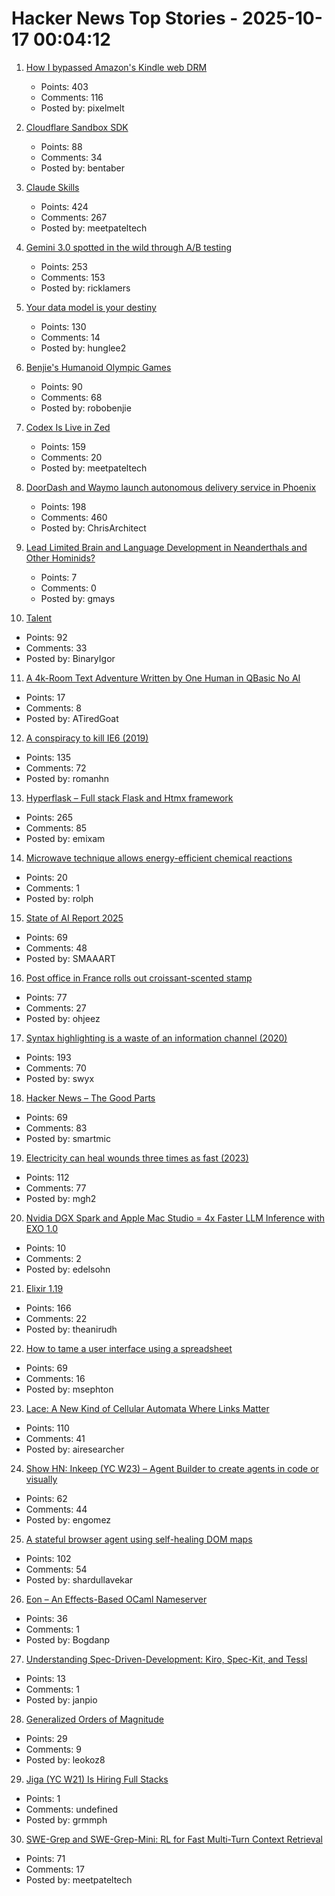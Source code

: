 # Hacker News Top Stories - 2025-10-17 00:04:12

1. [How I bypassed Amazon's Kindle web DRM](https://blog.pixelmelt.dev/kindle-web-drm/)
   - Points: 403
   - Comments: 116
   - Posted by: pixelmelt

2. [Cloudflare Sandbox SDK](https://sandbox.cloudflare.com/)
   - Points: 88
   - Comments: 34
   - Posted by: bentaber

3. [Claude Skills](https://www.anthropic.com/news/skills)
   - Points: 424
   - Comments: 267
   - Posted by: meetpateltech

4. [Gemini 3.0 spotted in the wild through A/B testing](https://ricklamers.io/posts/gemini-3-spotted-in-the-wild/)
   - Points: 253
   - Comments: 153
   - Posted by: ricklamers

5. [Your data model is your destiny](https://notes.mtb.xyz/p/your-data-model-is-your-destiny)
   - Points: 130
   - Comments: 14
   - Posted by: hunglee2

6. [Benjie's Humanoid Olympic Games](https://generalrobots.substack.com/p/benjies-humanoid-olympic-games)
   - Points: 90
   - Comments: 68
   - Posted by: robobenjie

7. [Codex Is Live in Zed](https://zed.dev/blog/codex-is-live-in-zed)
   - Points: 159
   - Comments: 20
   - Posted by: meetpateltech

8. [DoorDash and Waymo launch autonomous delivery service in Phoenix](https://about.doordash.com/en-us/news/waymo)
   - Points: 198
   - Comments: 460
   - Posted by: ChrisArchitect

9. [Lead Limited Brain and Language Development in Neanderthals and Other Hominids?](https://today.ucsd.edu/story/did-lead-limit-brain-and-language-development-in-neanderthals-and-other-extinct-hominids)
   - Points: 7
   - Comments: 0
   - Posted by: gmays

10. [Talent](https://www.felixstocker.com/blog/talent)
   - Points: 92
   - Comments: 33
   - Posted by: BinaryIgor

11. [A 4k-Room Text Adventure Written by One Human in QBasic No AI](https://the-ventureweaver.itch.io/tlote4111)
   - Points: 17
   - Comments: 8
   - Posted by: ATiredGoat

12. [A conspiracy to kill IE6 (2019)](https://blog.chriszacharias.com/a-conspiracy-to-kill-ie6)
   - Points: 135
   - Comments: 72
   - Posted by: romanhn

13. [Hyperflask – Full stack Flask and Htmx framework](https://hyperflask.dev/)
   - Points: 265
   - Comments: 85
   - Posted by: emixam

14. [Microwave technique allows energy-efficient chemical reactions](https://phys.org/news/2025-10-microwave-technique-energy-efficient-chemical.html)
   - Points: 20
   - Comments: 1
   - Posted by: rolph

15. [State of AI Report 2025](https://www.stateof.ai/)
   - Points: 69
   - Comments: 48
   - Posted by: SMAAART

16. [Post office in France rolls out croissant-scented stamp](https://www.ctvnews.ca/world/article/french-post-office-rolls-out-croissant-scented-stamp/)
   - Points: 77
   - Comments: 27
   - Posted by: ohjeez

17. [Syntax highlighting is a waste of an information channel (2020)](https://buttondown.com/hillelwayne/archive/syntax-highlighting-is-a-waste-of-an-information/)
   - Points: 193
   - Comments: 70
   - Posted by: swyx

18. [Hacker News – The Good Parts](https://smartmic.bearblog.dev/why-hacker-news/)
   - Points: 69
   - Comments: 83
   - Posted by: smartmic

19. [Electricity can heal wounds three times as fast (2023)](https://www.chalmers.se/en/current/news/mc2-how-electricity-can-heal-wounds-three-times-as-fast/)
   - Points: 112
   - Comments: 77
   - Posted by: mgh2

20. [Nvidia DGX Spark and Apple Mac Studio = 4x Faster LLM Inference with EXO 1.0](https://blog.exolabs.net/nvidia-dgx-spark/)
   - Points: 10
   - Comments: 2
   - Posted by: edelsohn

21. [Elixir 1.19](https://elixir-lang.org/blog/2025/10/16/elixir-v1-19-0-released/)
   - Points: 166
   - Comments: 22
   - Posted by: theanirudh

22. [How to tame a user interface using a spreadsheet](https://blog.gingerbeardman.com/2025/10/11/how-to-tame-a-user-interface-using-a-spreadsheet/)
   - Points: 69
   - Comments: 16
   - Posted by: msephton

23. [Lace: A New Kind of Cellular Automata Where Links Matter](https://www.novaspivack.com/science/introducing-lace-a-new-kind-of-cellular-automata)
   - Points: 110
   - Comments: 41
   - Posted by: airesearcher

24. [Show HN: Inkeep (YC W23) – Agent Builder to create agents in code or visually](https://github.com/inkeep/agents)
   - Points: 62
   - Comments: 44
   - Posted by: engomez

25. [A stateful browser agent using self-healing DOM maps](https://100x.bot/a/a-stateful-browser-agent-using-self-healing-dom-maps)
   - Points: 102
   - Comments: 54
   - Posted by: shardullavekar

26. [Eon – An Effects-Based OCaml Nameserver](https://ryan.freumh.org/eon.html)
   - Points: 36
   - Comments: 1
   - Posted by: Bogdanp

27. [Understanding Spec-Driven-Development: Kiro, Spec-Kit, and Tessl](https://martinfowler.com/articles/exploring-gen-ai/sdd-3-tools.html)
   - Points: 13
   - Comments: 1
   - Posted by: janpio

28. [Generalized Orders of Magnitude](https://arxiv.org/abs/2510.03426)
   - Points: 29
   - Comments: 9
   - Posted by: leokoz8

29. [Jiga (YC W21) Is Hiring Full Stacks](https://www.workatastartup.com/jobs/44310)
   - Points: 1
   - Comments: undefined
   - Posted by: grmmph

30. [SWE-Grep and SWE-Grep-Mini: RL for Fast Multi-Turn Context Retrieval](https://cognition.ai/blog/swe-grep)
   - Points: 71
   - Comments: 17
   - Posted by: meetpateltech

